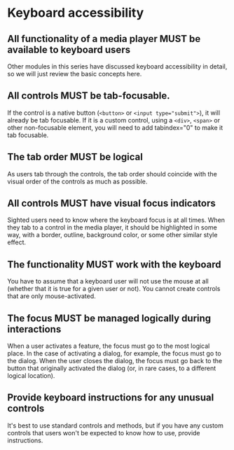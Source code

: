 # Keyboard accessibility

## All functionality of a media player MUST be available to keyboard users

Other modules in this series have discussed keyboard accessibility in detail, so we will just review the basic concepts here.

## All controls MUST be tab-focusable.

If the control is a native button (`<button>` or `<input type="submit">`), it will already be tab focusable. If it is a custom control, using a `<div>`, `<span>` or other non-focusable element, you will need to add tabindex="0" to make it tab focusable.

## The tab order MUST be logical

As users tab through the controls, the tab order should coincide with the visual order of the controls as much as possible.

## All controls MUST have visual focus indicators

Sighted users need to know where the keyboard focus is at all times. When they tab to a control in the media player, it should be highlighted in some way, with a border, outline, background color, or some other similar style effect.

## The functionality MUST work with the keyboard

You have to assume that a keyboard user will not use the mouse at all (whether that it is true for a given user or not). You cannot create controls that are only mouse-activated.

## The focus MUST be managed logically during interactions

When a user activates a feature, the focus must go to the most logical place. In the case of activating a dialog, for example, the focus must go to the dialog. When the user closes the dialog, the focus must go back to the button that originally activated the dialog (or, in rare cases, to a different logical location).

## Provide keyboard instructions for any unusual controls

It's best to use standard controls and methods, but if you have any custom controls that users won't be expected to know how to use, provide instructions.